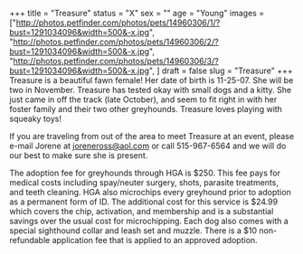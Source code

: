 +++
title = "Treasure"
status = "X"
sex = ""
age = "Young"
images = ["http://photos.petfinder.com/photos/pets/14960306/1/?bust=1291034096&width=500&-x.jpg",
"http://photos.petfinder.com/photos/pets/14960306/2/?bust=1291034096&width=500&-x.jpg",
"http://photos.petfinder.com/photos/pets/14960306/3/?bust=1291034096&width=500&-x.jpg",
]
draft = false
slug = "Treasure"
+++
Treasure is a beautiful fawn female!  Her date of birth is 11-25-07.  She will be two in November.  Treasure has tested okay with small dogs and a kitty.  She just came in off the track (late October), and seem to fit right in with her foster family and their two other greyhounds.  Treasure loves playing with squeaky toys!



  If you are traveling from out of the area to meet Treasure at an event, please e-mail Jorene at joreneross@aol.com or call 515-967-6564 and we will do our best to make sure she is present.

The adoption fee for greyhounds through HGA is $250. This fee pays for medical costs including spay/neuter surgery, shots, parasite treatments, and teeth cleaning.  HGA also microchips every greyhound prior to adoption as a permanent form of ID.  The additional cost for this service is $24.99 which covers the chip, activation, and membership and is a substantial savings over the usual cost for microchipping.  Each dog also comes with a special sighthound collar and leash set and muzzle. There is a $10 non-refundable application fee that is applied to an approved adoption.
